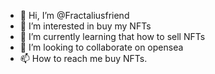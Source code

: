 - 👋 Hi, I’m @Fractaliusfriend
- 👀 I’m interested in buy my NFTs 
- 🌱 I’m currently learning that how to sell NFTs 
- 💞️ I’m looking to collaborate on opensea 
- 📫 How to reach me buy NFTs.

<!---
Fractaliusfriend/Fractaliusfriend is a ✨ special ✨ repository because its `README.md` (this file) appears on your GitHub profile.
You can click the Preview link to take a look at your changes.
--->
